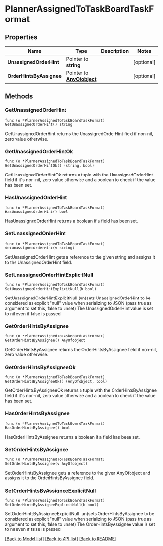 # PlannerAssignedToTaskBoardTaskFormat

## Properties

Name | Type | Description | Notes
------------ | ------------- | ------------- | -------------
**UnassignedOrderHint** | Pointer to **string** |  | [optional] 
**OrderHintsByAssignee** | Pointer to [**AnyOfobject**](anyOf&lt;object&gt;.md) |  | [optional] 

## Methods

### GetUnassignedOrderHint

`func (o *PlannerAssignedToTaskBoardTaskFormat) GetUnassignedOrderHint() string`

GetUnassignedOrderHint returns the UnassignedOrderHint field if non-nil, zero value otherwise.

### GetUnassignedOrderHintOk

`func (o *PlannerAssignedToTaskBoardTaskFormat) GetUnassignedOrderHintOk() (string, bool)`

GetUnassignedOrderHintOk returns a tuple with the UnassignedOrderHint field if it's non-nil, zero value otherwise
and a boolean to check if the value has been set.

### HasUnassignedOrderHint

`func (o *PlannerAssignedToTaskBoardTaskFormat) HasUnassignedOrderHint() bool`

HasUnassignedOrderHint returns a boolean if a field has been set.

### SetUnassignedOrderHint

`func (o *PlannerAssignedToTaskBoardTaskFormat) SetUnassignedOrderHint(v string)`

SetUnassignedOrderHint gets a reference to the given string and assigns it to the UnassignedOrderHint field.

### SetUnassignedOrderHintExplicitNull

`func (o *PlannerAssignedToTaskBoardTaskFormat) SetUnassignedOrderHintExplicitNull(b bool)`

SetUnassignedOrderHintExplicitNull (un)sets UnassignedOrderHint to be considered as explicit "null" value
when serializing to JSON (pass true as argument to set this, false to unset)
The UnassignedOrderHint value is set to nil even if false is passed
### GetOrderHintsByAssignee

`func (o *PlannerAssignedToTaskBoardTaskFormat) GetOrderHintsByAssignee() AnyOfobject`

GetOrderHintsByAssignee returns the OrderHintsByAssignee field if non-nil, zero value otherwise.

### GetOrderHintsByAssigneeOk

`func (o *PlannerAssignedToTaskBoardTaskFormat) GetOrderHintsByAssigneeOk() (AnyOfobject, bool)`

GetOrderHintsByAssigneeOk returns a tuple with the OrderHintsByAssignee field if it's non-nil, zero value otherwise
and a boolean to check if the value has been set.

### HasOrderHintsByAssignee

`func (o *PlannerAssignedToTaskBoardTaskFormat) HasOrderHintsByAssignee() bool`

HasOrderHintsByAssignee returns a boolean if a field has been set.

### SetOrderHintsByAssignee

`func (o *PlannerAssignedToTaskBoardTaskFormat) SetOrderHintsByAssignee(v AnyOfobject)`

SetOrderHintsByAssignee gets a reference to the given AnyOfobject and assigns it to the OrderHintsByAssignee field.

### SetOrderHintsByAssigneeExplicitNull

`func (o *PlannerAssignedToTaskBoardTaskFormat) SetOrderHintsByAssigneeExplicitNull(b bool)`

SetOrderHintsByAssigneeExplicitNull (un)sets OrderHintsByAssignee to be considered as explicit "null" value
when serializing to JSON (pass true as argument to set this, false to unset)
The OrderHintsByAssignee value is set to nil even if false is passed

[[Back to Model list]](../README.md#documentation-for-models) [[Back to API list]](../README.md#documentation-for-api-endpoints) [[Back to README]](../README.md)



